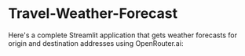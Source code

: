 # Travel-Weather-Forecast
Here's a complete Streamlit application that gets weather forecasts for origin and destination addresses using OpenRouter.ai:
